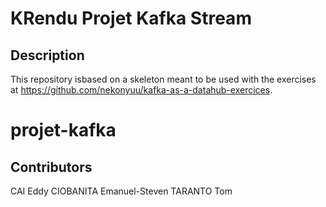 # KRendu Projet Kafka Stream

## Description

This repository isbased on a skeleton meant to be used with the exercises at
https://github.com/nekonyuu/kafka-as-a-datahub-exercices.
# projet-kafka

## Contributors

CAI Eddy
CIOBANITA Emanuel-Steven
TARANTO Tom
